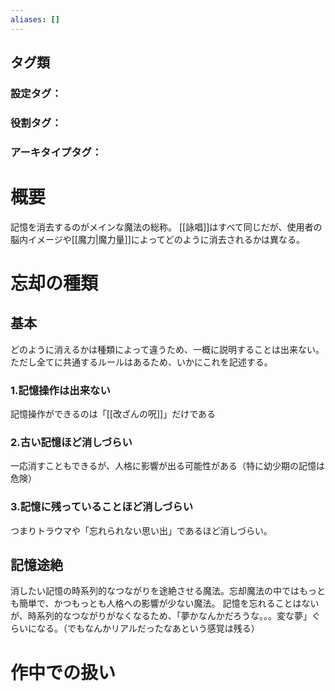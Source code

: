 ```yaml
---
aliases: []
---
```

## タグ類
### 設定タグ：
### 役割タグ：
### アーキタイプタグ：
# 概要
記憶を消去するのがメインな魔法の総称。
[[詠唱]]はすべて同じだが、使用者の脳内イメージや[[魔力|魔力量]]によってどのように消去されるかは異なる。
# 忘却の種類
## 基本
どのように消えるかは種類によって違うため、一概に説明することは出来ない。
ただし全てに共通するルールはあるため、いかにこれを記述する。
### 1.記憶操作は出来ない
記憶操作ができるのは「[[改ざんの呪]]」だけである

### 2.古い記憶ほど消しづらい
一応消すこともできるが、人格に影響が出る可能性がある（特に幼少期の記憶は危険）
### 3.記憶に残っていることほど消しづらい
つまりトラウマや「忘れられない思い出」であるほど消しづらい。
## 記憶途絶
消したい記憶の時系列的なつながりを途絶させる魔法。忘却魔法の中ではもっとも簡単で、かつもっとも人格への影響が少ない魔法。
記憶を忘れることはないが、時系列的なつながりがなくなるため、「夢かなんかだろうな。。。変な夢」ぐらいになる。（でもなんかリアルだったなあという感覚は残る）
# 作中での扱い